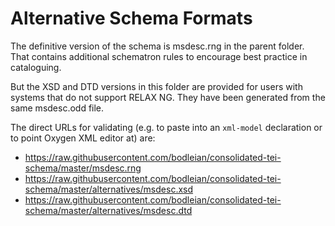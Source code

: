 # Alternative Schema Formats

The definitive version of the schema is msdesc.rng in the parent folder. That contains additional schematron rules to encourage best practice in cataloguing.

But the XSD and DTD versions in this folder are provided for users with systems that do not support RELAX NG. They have been generated from the same msdesc.odd file.

The direct URLs for validating (e.g. to paste into an `xml-model` declaration or to point Oxygen XML editor at) are:

* https://raw.githubusercontent.com/bodleian/consolidated-tei-schema/master/msdesc.rng
* https://raw.githubusercontent.com/bodleian/consolidated-tei-schema/master/alternatives/msdesc.xsd
* https://raw.githubusercontent.com/bodleian/consolidated-tei-schema/master/alternatives/msdesc.dtd

